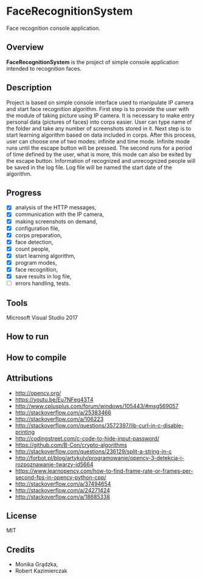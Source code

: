 # FaceRecognitionSystem
Face recognition console application.

## Overview
**FaceRecognitionSystem** is the project of simple console application intended to recognition faces.

## Description
Project is based on simple console interface used to manipulate IP camera and start face recognition algorithm. First step is to provide the user with the module of taking picture using IP camera. It is necessary to make entry personal data (pictures of faces) into corps easier. User can type name of the folder and take any number of screenshots stored in it. Next step is to start learning algorithm based on data included in corps. After this process, user can choose one of two modes: infinite and time mode. Infinite mode runs until the escape button will be pressed. The second runs for a period of time defined by the user, what is more, this mode can also be exited by the escape button. Information of recognized and unrecognized people will be saved in the log file. Log file will be named the start date of the algorithm.


## Progress
- [x] analysis of the HTTP messages,
- [x] communication with the IP camera,
- [x] making screenshots on demand,
- [x] configuration file,
- [x] corps preparation,
- [x] face detection,
- [x] count people,
- [X] start learning algorithm,
- [X] program modes,
- [X] face recognition,
- [X] save results in log file,
- [ ] errors handling, tests.

## Tools
Microsoft Visual Studio 2017

## How to run

## How to compile

## Attributions
* http://opencv.org/
* https://youtu.be/Eu7NFeg43T4
* http://www.cplusplus.com/forum/windows/105443/#msg569057
* http://stackoverflow.com/a/25383466
* http://stackoverflow.com/a/106223
* http://stackoverflow.com/questions/3572397/lib-curl-in-c-disable-printing
* http://codingstreet.com/c-code-to-hide-input-password/
* https://github.com/B-Con/crypto-algorithms
* http://stackoverflow.com/questions/236129/split-a-string-in-c
* http://forbot.pl/blog/artykuly/programowanie/opencv-3-detekcja-i-rozpoznawanie-twarzy-id5664
* https://www.learnopencv.com/how-to-find-frame-rate-or-frames-per-second-fps-in-opencv-python-cpp/
* http://stackoverflow.com/a/37494654
* http://stackoverflow.com/a/24271424
* http://stackoverflow.com/a/18685338

## License
MIT

## Credits
* Monika Grądzka,
* Robert Kazimierczak
